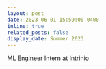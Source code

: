 ```yaml
---
layout: post
date: 2023-06-01 15:59:00-0400
inline: true
related_posts: false
display_date: Summer 2023
---
```


ML Engineer Intern at Intrinio
